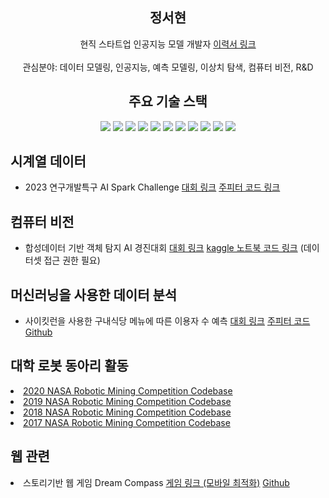 <link rel="stylesheet" href="https://cdnjs.cloudflare.com/ajax/libs/font-awesome/6.4.0/css/all.min.css" integrity="sha512-iecdLmaskl7CVkqkXNQ/ZH/XLlvWZOJyj7Yy7tcenmpD1ypASozpmT/E0iPtmFIB46ZmdtAc9eNBvH0H/ZpiBw==" crossorigin="anonymous" referrerpolicy="no-referrer" >
<section align='center'>
  <h1 style='letter-spacing=0.1rem'>정서현</h1> 
  현직 스타트업 인공지능 모델 개발자 <a href=''>이력서 링크</a><br/><br/>
  관심분야: 데이터 모델링, 인공지능, 예측 모델링, 이상치 탐색, 컴퓨터 비전, R&D
</section>
<section align='center'>
  <h2> 주요 기술 스택 </h2>
  <img src='https://img.shields.io/badge/PyTorch-3776AB?style=flat-square&logo=PyTorch&logoColor=white'/>
  <img src='https://img.shields.io/badge/sklearn-F7931E?style=flat-square&logo=scikit-learn&logoColor=white'/>
  <img src='https://img.shields.io/badge/Python-3776AB?style=flat-square&logo=Python&logoColor=white'/>
  <img src='https://img.shields.io/badge/Jupyter-F37626?style=flat-square&logo=Jupyter&logoColor=white'/>
  <img src='https://img.shields.io/badge/pandas-150458?style=flat-square&logo=pandas&logoColor=white'/>
  <img src='https://img.shields.io/badge/MySQL-4479A1?style=flat-square&logo=MySQL&logoColor=white'/>
  <img src='https://img.shields.io/badge/Linux-FCC624?style=flat-square&logo=Linux&logoColor=white'/>
  <img src='https://img.shields.io/badge/Docker-2496ED?style=flat-square&logo=Docker&logoColor=white'/>
  <img src='https://img.shields.io/badge/Java-FF160B?style=flat-square&logo=Java&logoColor=white'/>
  <img src='https://img.shields.io/badge/JavaScript-F7DF1E?style=flat-square&logo=JavaScript&logoColor=white'/>
  <img src='https://img.shields.io/badge/Vuejs-4FC08D?style=flat-square&logo=Vue.js&logoColor=white'/>
</section>
<section>
  <h2>시계열 데이터</h2>
  <ul>
    <li>2023 연구개발특구 AI Spark Challenge <a href='https://aifactory.space/task/2317/overview'>대회 링크</a> <a href='https://gist.github.com/jsh318900/9438c231bd8915e294a72165094807ee'>주피터 코드 링크</a></li>
  </ul>
</section>
<section>
  <h2>컴퓨터 비전</h2>
  <ul>
    <li>합성데이터 기반 객체 탐지 AI 경진대회 <a href='https://dacon.io/competitions/official/236107/overview/description'>대회 링크</a> <a href='https://nbviewer.org/gist/jsh318900/aa9114956913582dfa306279ddac04c1'>kaggle 노트북 코드 링크</a> (데이터셋 접근 권한 필요)</li>
  </ul>
</section>
<section>
  <h2>머신러닝을 사용한 데이터 분석</h2>
  <ul>
    <li>사이킷런을 사용한 구내식당 메뉴에 따른 이용자 수 예측 <a href='https://dacon.io/competitions/official/235743/overview/description'>대회 링크</a> <a href='https://nbviewer.org/github/jsh318900/mini_project_2_team_4/blob/main/seohyun_prediction.ipynb'>주피터 코드</a> <a href='https://github.com/jsh318900/mini_project_2_team_4'>Github</a></li>
  </ul>
</section>
<section>
  <h2>대학 로봇 동아리 활동</h2>
</section>
  <li><a href='https://github.com/cwruRobotics/NASA-RMC-2020'>2020 NASA Robotic Mining Competition Codebase</a></li>
  <li><a href='https://github.com/cwruRobotics/NASA-RMC-2019'>2019 NASA Robotic Mining Competition Codebase</a></li>
  <li><a href='https://github.com/cwruRobotics/NASA-RMC-2018'>2018 NASA Robotic Mining Competition Codebase</a></li>
  <li><a href='https://github.com/cwruRobotics/NASA-RMC-2017'>2017 NASA Robotic Mining Competition Codebase</a></li>
<section>
  <h2>웹 관련</h2>
  <li>스토리기반 웹 게임 Dream Compass <a href='https://dreamcompass.netlify.app/'>게임 링크 (모바일 최적화)</a> <a href='https://github.com/jsh318900/dream_compass'>Github</a></li>
</section>
